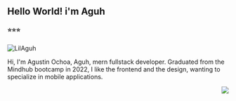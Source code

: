 <h2> Hello World! i'm Aguh </h2>
<h4>⭐⭐⭐</h4>

<img align="top" src="https://raw.githubusercontent.com/LilAguh/LilAguh/main/dino.gif" alt="LilAguh" />

<p align="left">Hi, I'm Agustin Ochoa, Aguh, mern fullstack developer.
 Graduated from the Mindhub bootcamp in 2022, I like the frontend and the design, wanting to specialize in mobile applications.</p>
 
 <img align="right" src="https://media.tenor.com/2roX3uxz_68AAAAM/cat-space.gif"/>
